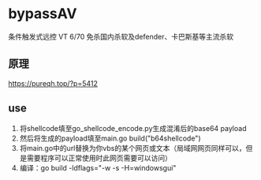 # bypassAV
条件触发式远控 VT 6/70 免杀国内杀软及defender、卡巴斯基等主流杀软
## 原理
https://pureqh.top/?p=5412
## use
1. 将shellcode填至go_shellcode_encode.py生成混淆后的base64 payload<br>
2. 然后将生成的payload填至main.go build("b64shellcode")<br>
3. 将main.go中的url替换为你vbs的某个网页或文本（局域网网页同样可以，但是需要程序可以正常使用时此网页需要可以访问）<br>
4. 编译：go build -ldflags="-w -s -H=windowsgui"<br>
